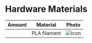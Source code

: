# Hardware Materials

| Amount | Material | Photo|
| --- | --- | --- |
|  | PLA filament | ![Icon]() |
